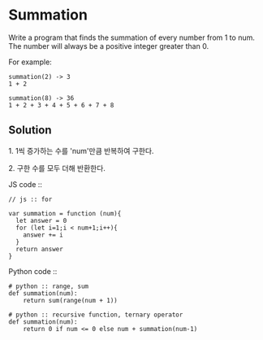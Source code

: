 # Summation

Write a program that finds the summation of every number from 1 to num. The number will always be a positive integer greater than 0.

For example:

```
summation(2) -> 3
1 + 2

summation(8) -> 36
1 + 2 + 3 + 4 + 5 + 6 + 7 + 8
```

## Solution

1\. 1씩 증가하는 수를 'num'만큼 반복하여 구한다.

2\. 구한 수를 모두 더해 반환한다.

JS code ::

```
// js :: for

var summation = function (num){
  let answer = 0
  for (let i=1;i < num+1;i++){
    answer += i
  }
  return answer
}
```

Python code ::

```
# python :: range, sum
def summation(num):
    return sum(range(num + 1))
```

```
# python :: recursive function, ternary operator
def summation(num):
    return 0 if num <= 0 else num + summation(num-1)​
```